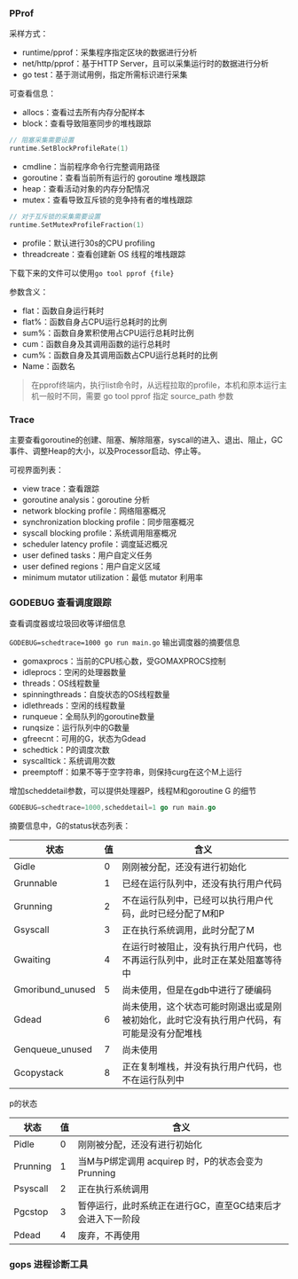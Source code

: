 

### PProf

采样方式：

- runtime/pprof：采集程序指定区块的数据进行分析
- net/http/pprof：基于HTTP Server，且可以采集运行时的数据进行分析
- go test：基于测试用例，指定所需标识进行采集

可查看信息：

- allocs：查看过去所有内存分配样本
- block：查看导致阻塞同步的堆栈跟踪

```go
// 阻塞采集需要设置
runtime.SetBlockProfileRate(1)
```

- cmdline：当前程序命令行完整调用路径
- goroutine：查看当前所有运行的 goroutine 堆栈跟踪
- heap：查看活动对象的内存分配情况
- mutex：查看导致互斥锁的竞争持有者的堆栈跟踪

```go
// 对于互斥锁的采集需要设置
runtime.SetMutexProfileFraction(1)
```

- profile：默认进行30s的CPU profiling
- threadcreate：查看创建新 OS 线程的堆栈跟踪

下载下来的文件可以使用`go tool pprof {file}`

参数含义：

- flat：函数自身运行耗时
- flat%：函数自身占CPU运行总耗时的比例
- sum%：函数自身累积使用占CPU运行总耗时比例
- cum：函数自身及其调用函数的运行总耗时
- cum%：函数自身及其调用函数占CPU运行总耗时的比例
- Name：函数名

> 在pprof终端内，执行list命令时，从远程拉取的profile，本机和原本运行主机一般时不同，需要 go tool pprof 指定 source_path 参数



### Trace

主要查看goroutine的创建、阻塞、解除阻塞，syscall的进入、退出、阻止，GC事件、调整Heap的大小，以及Processor启动、停止等。

可视界面列表：

- view trace：查看跟踪
- goroutine analysis：goroutine 分析
- network blocking profile：网络阻塞概况
- synchronization blocking profile：同步阻塞概况
- syscall blocking profile：系统调用阻塞概况
- scheduler latency profile：调度延迟概况
- user defined tasks：用户自定义任务
- user defined regions：用户自定义区域
- minimum mutator utilization：最低 mutator 利用率



### GODEBUG 查看调度跟踪

查看调度器或垃圾回收等详细信息

`GODEBUG=schedtrace=1000 go run main.go` 输出调度器的摘要信息

- gomaxprocs：当前的CPU核心数，受GOMAXPROCS控制
- idleprocs：空闲的处理器数量
- threads：OS线程数量
- spinningthreads：自旋状态的OS线程数量
- idlethreads：空闲的线程数量
- runqueue：全局队列的goroutine数量
- runqsize：运行队列中的G数量
- gfreecnt：可用的G，状态为Gdead
- schedtick：P的调度次数
- syscalltick：系统调用次数
- preemptoff：如果不等于空字符串，则保持curg在这个M上运行

增加scheddetail参数，可以提供处理器P，线程M和goroutine G 的细节

```go
GODEBUG=schedtrace=1000,scheddetail=1 go run main.go
```

摘要信息中，G的status状态列表：

| 状态             | 值   | 含义                                                         |
| ---------------- | ---- | ------------------------------------------------------------ |
| Gidle            | 0    | 刚刚被分配，还没有进行初始化                                 |
| Grunnable        | 1    | 已经在运行队列中，还没有执行用户代码                         |
| Grunning         | 2    | 不在运行队列中，已经可以执行用户代码，此时已经分配了M和P     |
| Gsyscall         | 3    | 正在执行系统调用，此时分配了M                                |
| Gwaiting         | 4    | 在运行时被阻止，没有执行用户代码，也不再运行队列中，此时正在某处阻塞等待中 |
| Gmoribund_unused | 5    | 尚未使用，但是在gdb中进行了硬编码                            |
| Gdead            | 6    | 尚未使用，这个状态可能时刚退出或是刚被初始化，此时它没有执行用户代码，有可能是没有分配堆栈 |
| Genqueue_unused  | 7    | 尚未使用                                                     |
| Gcopystack       | 8    | 正在复制堆栈，并没有执行用户代码，也不在运行队列中           |

p的状态

| 状态     | 值   | 含义                                                       |
| -------- | ---- | ---------------------------------------------------------- |
| Pidle    | 0    | 刚刚被分配，还没有进行初始化                               |
| Prunning | 1    | 当M与P绑定调用 acquirep 时，P的状态会变为Prunning          |
| Psyscall | 2    | 正在执行系统调用                                           |
| Pgcstop  | 3    | 暂停运行，此时系统正在进行GC，直至GC结束后才会进入下一阶段 |
| Pdead    | 4    | 废弃，不再使用                                             |



### gops 进程诊断工具